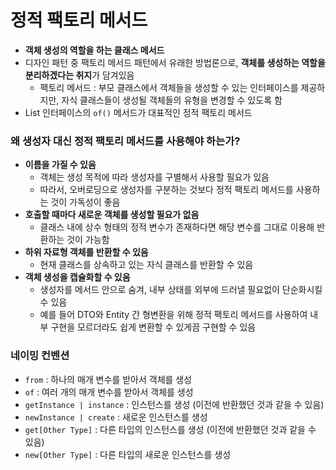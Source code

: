 # 정적 팩토리 메서드

* **객체 생성의 역할을 하는 클래스 메서드**
* 디자인 패턴 중 팩토리 메서드 패턴에서 유래한 방법론으로, **객체를 생성하는 역할을 분리하겠다는 취지**가 담겨있음
	* 팩토리 메서드 : 부모 클래스에서 객체들을 생성할 수 있는 인터페이스를 제공하지만, 자식 클래스들이 생성될 객체들의 유형을 변경할 수 있도록 함
* List 인터페이스의 `of()` 메서드가 대표적인 정적 팩토리 메서드

### 왜 생성자 대신 정적 팩토리 메서드를 사용해야 하는가?
* **이름을 가질 수 있음**
	* 객체는 생성 목적에 따라 생성자를 구별해서 사용할 필요가 있음
	* 따라서, 오버로딩으로 생성자를 구분하는 것보다 정적 팩토리 메서드를 사용하는 것이 가독성이 좋음
* **호출할 때마다 새로운 객체를 생성할 필요가 없음**
	* 클래스 내에 상수 형태의 정적 변수가 존재하다면 해당 변수를 그대로 이용해 반환하는 것이 가능함
* **하위 자료형 객체를 반환할 수 있음**
	* 현재 클래스를 상속하고 있는 자식 클래스를 반환할 수 있음
* **객체 생성을 캡슐화할 수 있음**
	* 생성자를 메서드 안으로 숨겨, 내부 상태를 외부에 드러낼 필요없이 단순화시킬 수 있음
	* 예를 들어 DTO와 Entity 간 형변환을 위해 정적 팩토리 메서드를 사용하여 내부 구현을 모르더라도 쉽게 변환할 수 있게끔 구현할 수 있음

### 네이밍 컨벤션
* `from` : 하나의 매개 변수를 받아서 객체를 생성
* `of` : 여러 개의 매개 변수를 받아서 객체를 생성
* `getInstance | instance` : 인스턴스를 생성 (이전에 반환했던 것과 같을 수 있음)
* `newInstance | create` : 새로운 인스턴스를 생성
* `get[Other Type]` : 다른 타입의 인스턴스를 생성 (이전에 반환했던 것과 같을 수 있음)
* `new[Other Type]` : 다른 타입의 새로운 인스턴스를 생성